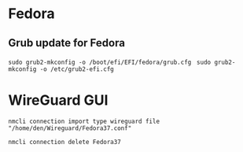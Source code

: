 # Fedora

## Grub update for Fedora
 ```sudo grub2-mkconfig -o /boot/efi/EFI/fedora/grub.cfg```
 ``` sudo grub2-mkconfig -o /etc/grub2-efi.cfg```

# WireGuard GUI

```nmcli connection import type wireguard file "/home/den/Wireguard/Fedora37.conf"```

```nmcli connection delete Fedora37```
